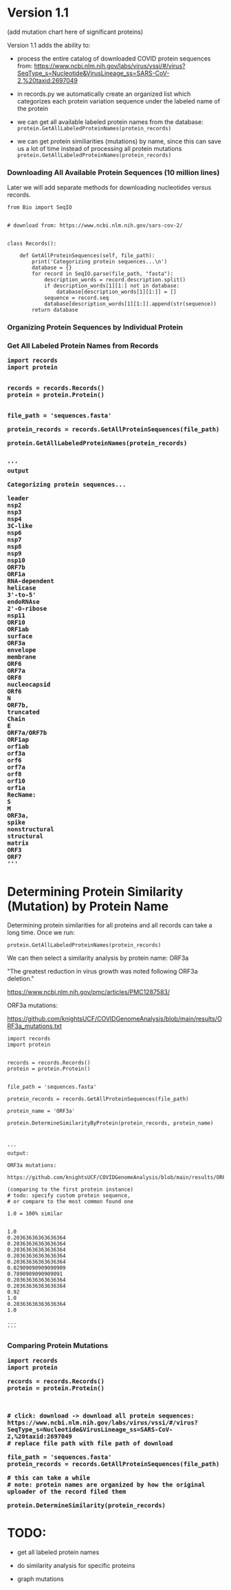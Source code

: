 
# Version 1.1


(add mutation chart here of significant proteins)

Version 1.1 adds the ability to:

- process the entire catalog of downloaded COVID protein sequences from: https://www.ncbi.nlm.nih.gov/labs/virus/vssi/#/virus?SeqType_s=Nucleotide&VirusLineage_ss=SARS-CoV-2,%20taxid:2697049

- in records.py we automatically create an organized list which categorizes each protein variation sequence under the labeled name of the protein


- we can get all available labeled protein names from the database: `protein.GetAllLabeledProteinNames(protein_records)`


- we can get protein similiarities (mutations) by name, since this can save us a lot of time instead of processing all protein mutations `protein.GetAllLabeledProteinNames(protein_records)`


<h3> Downloading All Available Protein Sequences (10 million lines) </h3>


Later we will add separate methods for downloading nucleotides versus records.


    from Bio import SeqIO


    # download from: https://www.ncbi.nlm.nih.gov/sars-cov-2/


    class Records():

        def GetAllProteinSequences(self, file_path):
            print('Categorizing protein sequences...\n')
            database = {}
            for record in SeqIO.parse(file_path, "fasta"):
                description_words = record.description.split()
                if description_words[1][1:] not in database:
                    database[description_words[1][1:]] = []
                sequence = record.seq
                database[description_words[1][1:]].append(str(sequence))
            return database


<h3> Organizing Protein Sequences by Individual Protein


<h3> Get All Labeled Protein Names from Records


    import records
    import protein
    
    
    records = records.Records()
    protein = protein.Protein()


    file_path = 'sequences.fasta'
    
    protein_records = records.GetAllProteinSequences(file_path)

    protein.GetAllLabeledProteinNames(protein_records)

    
    '''
    output
    
    Categorizing protein sequences...
    
    leader
    nsp2
    nsp3
    nsp4
    3C-like
    nsp6
    nsp7
    nsp8
    nsp9
    nsp10
    ORF7b
    ORF1a
    RNA-dependent
    helicase
    3'-to-5'
    endoRNAse
    2'-O-ribose
    nsp11
    ORF10
    ORF1ab
    surface
    ORF3a
    envelope
    membrane
    ORF6
    ORF7a
    ORF8
    nucleocapsid
    ORf6
    N
    ORF7b,
    truncated
    Chain
    E
    ORF7a/ORF7b
    ORF1ap
    orf1ab
    orf3a
    orf6
    orf7a
    orf8
    orf10
    orf1a
    RecName:
    S
    M
    ORF3a,
    spike
    nonstructural
    structural
    matrix
    ORF3
    ORF7
    '''

# Determining Protein Similarity (Mutation) by Protein Name

Determining protein similarities for all proteins and all records can take a long time. Once we run:

    protein.GetAllLabeledProteinNames(protein_records)
    



We can then select a similarity analysis by protein name: ORF3a


"The greatest reduction in virus growth was noted following ORF3a deletion."

https://www.ncbi.nlm.nih.gov/pmc/articles/PMC1287583/


ORF3a mutations:

https://github.com/knightsUCF/COVIDGenomeAnalysis/blob/main/results/ORF3a_mutations.txt




    import records
    import protein
    
    
    records = records.Records()
    protein = protein.Protein()


    file_path = 'sequences.fasta'
    
    protein_records = records.GetAllProteinSequences(file_path)
    
    protein_name = 'ORF3a'
    
    protein.DetermineSimilarityByProtein(protein_records, protein_name)



    '''
    output:
    
    ORF3a mutations:
    
    https://github.com/knightsUCF/COVIDGenomeAnalysis/blob/main/results/ORF3a_mutations.txt
    
    (comparing to the first protein instance)
    # todo: specify custom protein sequence,
    # or compare to the most common found one
    
    1.0 = 100% similar
    

    1.0
    0.20363636363636364
    0.20363636363636364
    0.20363636363636364
    0.20363636363636364
    0.20363636363636364
    0.02909090909090909
    0.7890909090909091
    0.20363636363636364
    0.20363636363636364
    0.92
    1.0
    0.20363636363636364
    1.0
    
    ...
    '''






<h3> Comparing Protein Mutations


    import records
    import protein
    
    records = records.Records()
    protein = protein.Protein()
    
    

    # click: download -> download all protein sequences: https://www.ncbi.nlm.nih.gov/labs/virus/vssi/#/virus?SeqType_s=Nucleotide&VirusLineage_ss=SARS-CoV-2,%20taxid:2697049
    # replace file path with file path of download
    
    file_path = 'sequences.fasta'
    protein_records = records.GetAllProteinSequences(file_path)

    # this can take a while
    # note: protein names are organized by how the original uploader of the record filed them
    
    protein.DetermineSimilarity(protein_records)


# TODO:

- get all labeled protein names

- do similarity analysis for specific proteins

- graph mutations
